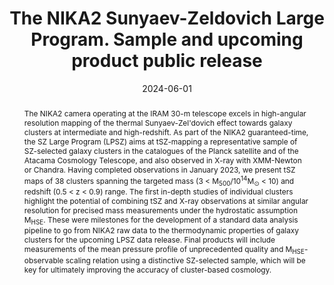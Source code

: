 ---
title: "The NIKA2 Sunyaev-Zeldovich Large Program. Sample and upcoming product public release"
collection: "publications"
category: "co_procs"
permalink: /publications/2024EPJWC29300040P
link: https://ui.adsabs.harvard.edu/abs/2024EPJWC.29300040P/abstract
date: 2024-06-01
venue: "mm Universe 2023 - Observing the Universe at mm Wavelengths"
citation: "Nguyen-Luong, Q., Adam, R., Ade, P., et al. (2024), mm Universe 2023 - Observing the Universe at mm Wavelengths, 293, 00035."
abstract: "The NIKA2 camera operating at the IRAM 30-m telescope excels in high-angular resolution mapping of the thermal Sunyaev-Zel'dovich effect towards galaxy clusters at intermediate and high-redshift. As part of the NIKA2 guaranteed-time, the SZ Large Program (LPSZ) aims at tSZ-mapping a representative sample of SZ-selected galaxy clusters in the catalogues of the Planck satellite and of the Atacama Cosmology Telescope, and also observed in X-ray with XMM-Newton or Chandra. Having completed observations in January 2023, we present tSZ maps of 38 clusters spanning the targeted mass (3 &lt; M<SUB>500</SUB>/10<SUP>14</SUP>M<SUB>⊙</SUB> &lt; 10) and redshift (0.5 &lt; z &lt; 0.9) range. The first in-depth studies of individual clusters highlight the potential of combining tSZ and X-ray observations at similar angular resolution for precised mass measurements under the hydrostatic assumption M<SUB>HSE</SUB>. These were milestones for the development of a standard data analysis pipeline to go from NIKA2 raw data to the thermodynamic properties of galaxy clusters for the upcoming LPSZ data release. Final products will include measurements of the mean pressure profile of unprecedented quality and M<SUB>HSE</SUB>-observable scaling relation using a distinctive SZ-selected sample, which will be key for ultimately improving the accuracy of cluster-based cosmology."
---